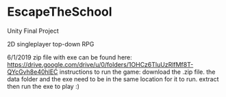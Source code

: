 # EscapeTheSchool
Unity Final Project

2D singleplayer top-down RPG 

6/1/2019
zip file with exe can be found here:
https://drive.google.com/drive/u/0/folders/1OHCz6TluUzRlfMf8T-QYcGvh8e40hlEC
instructions to run the game:
download the .zip file. the data folder and the exe need to be in the same location for it to run. extract then run the exe to play :)
